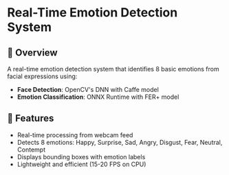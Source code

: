 # Real-Time Emotion Detection System


## 📌 Overview
A real-time emotion detection system that identifies 8 basic emotions from facial expressions using:
- **Face Detection**: OpenCV's DNN with Caffe model
- **Emotion Classification**: ONNX Runtime with FER+ model

## 🚀 Features
- Real-time processing from webcam feed
- Detects 8 emotions: Happy, Surprise, Sad, Angry, Disgust, Fear, Neutral, Contempt
- Displays bounding boxes with emotion labels
- Lightweight and efficient (15-20 FPS on CPU)



